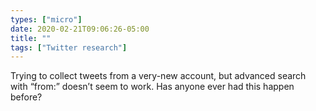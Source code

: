 ```yaml
---
types: ["micro"]
date: 2020-02-21T09:06:26-05:00
title: ""
tags: ["Twitter research"]
---
```

Trying to collect tweets from a very-new account, but advanced search with “from:” doesn’t seem to work. Has anyone ever had this happen before?
